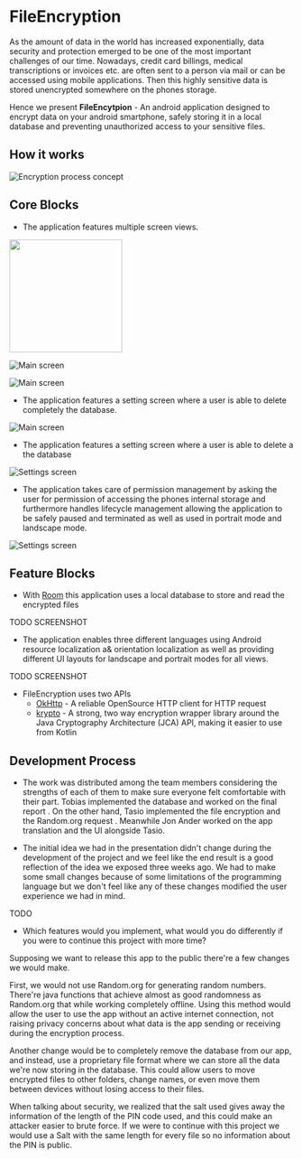 # FileEncryption

As the amount of data in the world has increased exponentially,
data security and protection emerged to be one of the most important
challenges of our time. Nowadays, credit card billings, medical transcriptions or 
invoices etc. are often sent to a person via mail or can be accessed 
using mobile applications. Then this highly sensitive data is stored
unencrypted somewhere on the phones storage.
 
Hence we present **FileEncytpion** - An android application designed to
encrypt data on your android smartphone, safely storing it in a local
database and preventing unauthorized access to your sensitive files.


## How it works

![Encryption process concept](https://raw.githubusercontent.com/Nusserle/FileEncryption/master/app/src/main/res/images/encryption_concept.jpg)

## Core Blocks

- The application features multiple screen views. 

<!-- ![Main screen](https://raw.githubusercontent.com/Nusserle/FileEncryption/master/app/src/main/res/images/1_MainScreen.png) -->
<img src="https://raw.githubusercontent.com/Nusserle/FileEncryption/master/app/src/main/res/images/1_MainScreen.png" width="200" height="200" />

![Main screen](https://raw.githubusercontent.com/Nusserle/FileEncryption/master/app/src/main/res/images/2_Encrypt_portrait.png)

![Main screen](https://raw.githubusercontent.com/Nusserle/FileEncryption/master/app/src/main/res/images/4_Decrypt.png)
- The application features a setting screen where a user is able to
delete completely the database.

![Main screen](https://raw.githubusercontent.com/Nusserle/FileEncryption/master/app/src/main/res/images/1_MainScreen.png)

- The application features a setting screen where a user is able to delete
a the database

![Settings screen](https://raw.githubusercontent.com/Nusserle/FileEncryption/master/app/src/main/res/images/5_Settings.png)

- The application takes care of permission management by asking the user
for permission of accessing the phones internal storage and furthermore
handles lifecycle management allowing the application to be safely paused
and  terminated as well as used in
portrait mode and landscape mode.

![Settings screen](https://raw.githubusercontent.com/Nusserle/FileEncryption/master/app/src/main/res/images/0_Permissions.png)


## Feature Blocks

- With [Room](https://developer.android.com/topic/libraries/architecture/room)
this application uses a local database to store and read the encrypted files

TODO SCREENSHOT

- The application enables three different languages using Android resource
 localization a& orientation localization as well as providing different 
 UI layouts for landscape and portrait modes for all views.
 
 TODO SCREENSHOT
 
- FileEncryption uses two APIs
    - [OkHttp](https://square.github.io/okhttp/) - A reliable OpenSource
    HTTP client for HTTP request
    - [krypto](https://github.com/rs3vans/krypto) - A strong, two way 
    encryption wrapper library around the Java Cryptography Architecture 
    (JCA) API, making it easier to use from Kotlin
    
    
## Development Process

- The work was distributed among the team members considering the strengths of each of them
 to make sure everyone felt comfortable with their part. Tobias implemented the database and
 worked on the final report . On the other hand, Tasio implemented the file encryption and
 the Random.org request . Meanwhile Jon Ander worked on the app translation and the UI
 alongside Tasio.

- The initial idea we had in the presentation didn't change during the development of the project
 and we feel like the end result is a good reflection of the idea we exposed three weeks ago.
 We had to make some small changes because of some limitations of the programming language
 but we don't feel like any of these changes modified the user experience we had in mind.


TODO
- Which features would you implement, what would you do differently if 
you were to continue this project with more time?

 Supposing we want to release this app to the public there're a few changes we would make.

 First, we would not use Random.org for generating random numbers. There're java functions that 
 achieve almost as good randomness as Random.org that while working completely offline. Using this 
 method would allow the user to use the app without an active internet connection, not raising privacy 
 concerns about what data is the app sending or receiving during the encryption process.

 Another change would be to completely remove the database from our app, and instead, use a proprietary 
 file format where we can store all the data we're now storing in the database. This could allow users 
 to move encrypted files to other folders, change names, or even move them between devices without losing 
 access to their files.

 When talking about security, we realized that the salt used gives away the information of the length of 
 the PIN code used, and this could make an attacker easier to brute force. If we were to continue with this 
 project we would use a Salt with the same length for every file so no information about the PIN is public.
